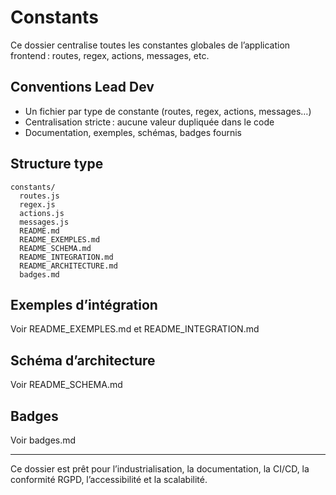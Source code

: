 # Constants

Ce dossier centralise toutes les constantes globales de l’application frontend : routes, regex, actions, messages, etc.

## Conventions Lead Dev
- Un fichier par type de constante (routes, regex, actions, messages…)
- Centralisation stricte : aucune valeur dupliquée dans le code
- Documentation, exemples, schémas, badges fournis

## Structure type
```
constants/
  routes.js
  regex.js
  actions.js
  messages.js
  README.md
  README_EXEMPLES.md
  README_SCHEMA.md
  README_INTEGRATION.md
  README_ARCHITECTURE.md
  badges.md
```

## Exemples d’intégration
Voir README_EXEMPLES.md et README_INTEGRATION.md

## Schéma d’architecture
Voir README_SCHEMA.md

## Badges
Voir badges.md

---

Ce dossier est prêt pour l’industrialisation, la documentation, la CI/CD, la conformité RGPD, l’accessibilité et la scalabilité.

